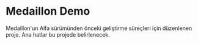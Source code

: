 # Medaillon Demo
Medaillon'un Alfa sürümünden önceki geliştirme süreçleri için düzenlenen proje.
Ana hatlar bu projede belirlenecek.

